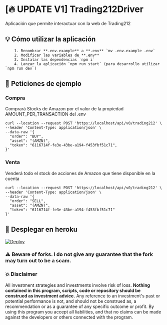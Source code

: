 # [🔥 UPDATE V1] Trading212Driver

Aplicación que permite interactuar con la web de Trading212

## 💡 Cómo utilizar la aplicación

```
    1. Renombrar **.env.example** a **.env** `mv .env.example .env`
    2. Modificar las variables de **.env**
    3. Instalar las dependencias `npm i`
    4. Lanzar la aplicación `npm run start` (para desarrollo utilizar `npm run dev`)
```

## 🛒 Peticiones de ejemplo

### Compra

Comprará Stocks de Amazon por el valor de la propiedad AMOUNT_PER_TRANSACTION del .env

```
curl --location --request POST 'https://localhost/api/v0/trading212' \
--header 'Content-Type: application/json' \
--data-raw '{
  "order": "BUY",
  "asset": "(AMZN)",
  "token": "6116714f-fe3e-43be-a194-f453fbf51c71",
}'
```

### Venta

Venderá todo el stock de acciones de Amazon que tiene disponible en la cuenta

```
curl --location --request POST 'https://localhost/api/v0/trading212' \
--header 'Content-Type: application/json' \
--data-raw '{
  "order": "SELL",
  "asset": "(AMZN)",
  "token": "6116714f-fe3e-43be-a194-f453fbf51c71"
}'
```

## 🚀 Desplegar en heroku

[![Deploy](https://www.herokucdn.com/deploy/button.svg)](https://heroku.com/deploy?template=https://github.com/xBidi/Trading212Driver)

### ⚠️ Beware of forks. I do not give any guarantee that the fork may turn out to be a scam.

### 💥 Disclaimer

All investment strategies and investments involve risk of loss.
**Nothing contained in this program, scripts, code or repository should be construed as investment advice.**
Any reference to an investment's past or potential performance is not, and should not be construed as, a recommendation
or as a guarantee of any specific outcome or profit. By using this program you accept all liabilities, and that no
claims can be made against the developers or others connected with the program.

